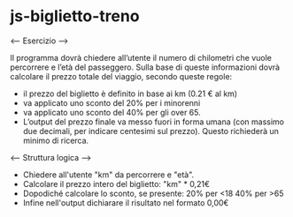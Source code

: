 # js-biglietto-treno

<-- Esercizio -->

Il programma dovrà chiedere all’utente il numero di chilometri che vuole percorrere e l’età del passeggero. Sulla base di queste informazioni dovrà calcolare il prezzo totale del viaggio, secondo queste regole:
- il prezzo del biglietto è definito in base ai km (0.21 € al km)
- va applicato uno sconto del 20% per i minorenni
- va applicato uno sconto del 40% per gli over 65.
- L’output del prezzo finale va messo fuori in forma umana (con massimo due decimali, per indicare centesimi sul prezzo). Questo richiederà un minimo di ricerca.


<-- Struttura logica -->

- Chiedere all'utente "km" da percorrere e "età".
- Calcolare il prezzo intero del biglietto: "km" * 0,21€
- Dopodiché calcolare lo sconto, se presente:
    20% per <18
    40% per >65
- Infine nell'output dichiarare il risultato nel formato 0,00€